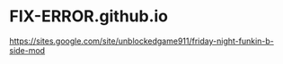 # FIX-ERROR.github.io
https://sites.google.com/site/unblockedgame911/friday-night-funkin-b-side-mod
